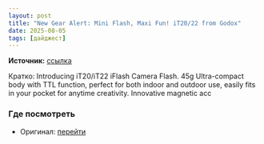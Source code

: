 ```yaml
---
layout: post
title: "New Gear Alert: Mini Flash, Maxi Fun! iT20/22 from Godox"
date: 2025-08-05
tags: [дайджест]
---
```


**Источник:** [ссылка](https://digital-photography-school.com/new-gear-alert-mini-flash-maxi-fun-it20-22-from-godox/)

Кратко: Introducing iT20/iT22 iFlash Camera Flash. 45g Ultra-compact body with TTL function, perfect for both indoor and outdoor use, easily fits in your pocket for anytime creativity. Innovative magnetic acc

### Где посмотреть
- Оригинал: [перейти]({link})
